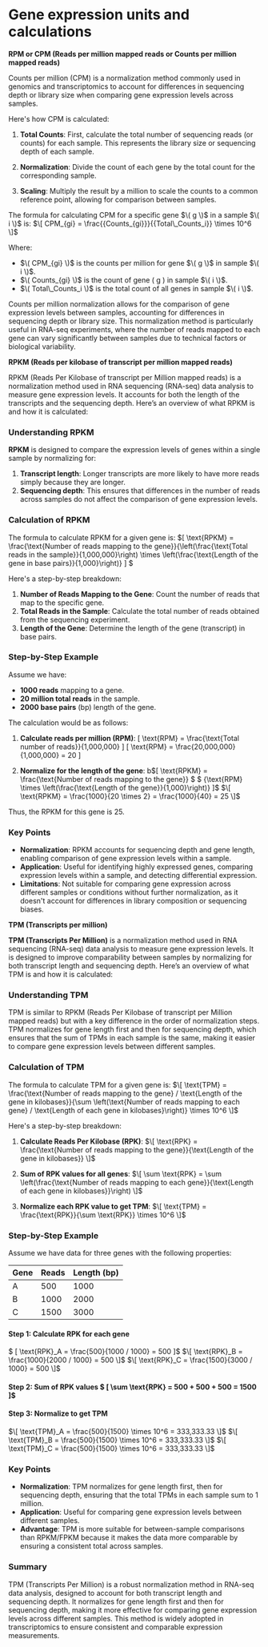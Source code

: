 # Gene expression units and calculations


**RPM or CPM (Reads per million mapped reads or Counts per million mapped reads)**

Counts per million (CPM) is a normalization method commonly used in genomics and transcriptomics to account for differences in sequencing depth or library size when comparing gene expression levels across samples.

Here's how CPM is calculated:

1. **Total Counts**: First, calculate the total number of sequencing reads (or counts) for each sample. This represents the library size or sequencing depth of each sample.

2. **Normalization**: Divide the count of each gene by the total count for the corresponding sample.

3. **Scaling**: Multiply the result by a million to scale the counts to a common reference point, allowing for comparison between samples.

The formula for calculating CPM for a specific gene $\( g \)$ in a sample $\( i \)$ is:  $\[ CPM_{gi} = \frac{{Counts_{gi}}}{{Total\_Counts_i}} \times 10^6 \]$
                               

Where:
- $\( CPM_{gi} \)$ is the counts per million for gene $\( g \)$ in sample $\( i \)$.
- $\( Counts_{gi} \)$ is the count of gene \( g \) in sample $\( i \)$.
- $\( Total\_Counts_i \)$ is the total count of all genes in sample $\( i \)$.

Counts per million normalization allows for the comparison of gene expression levels between samples, accounting for differences in sequencing depth or library size. This normalization method is particularly useful in RNA-seq experiments, where the number of reads mapped to each gene can vary significantly between samples due to technical factors or biological variability.


**RPKM (Reads per kilobase of transcript per million mapped reads)**

RPKM (Reads Per Kilobase of transcript per Million mapped reads) is a normalization method used in RNA sequencing (RNA-seq) data analysis to measure gene expression levels. It accounts for both the length of the transcripts and the sequencing depth. Here’s an overview of what RPKM is and how it is calculated:

### Understanding RPKM

**RPKM** is designed to compare the expression levels of genes within a single sample by normalizing for:
1. **Transcript length**: Longer transcripts are more likely to have more reads simply because they are longer.
2. **Sequencing depth**: This ensures that differences in the number of reads across samples do not affect the comparison of gene expression levels.

### Calculation of RPKM

The formula to calculate RPKM for a given gene is: $\[ \text{RPKM} = \frac{\text{Number of reads mapping to the gene}}{\left(\frac{\text{Total reads in the sample}}{1,000,000}\right) \times \left(\frac{\text{Length of the gene in base pairs}}{1,000}\right)} \] $

Here's a step-by-step breakdown:

1. **Number of Reads Mapping to the Gene**: Count the number of reads that map to the specific gene.
2. **Total Reads in the Sample**: Calculate the total number of reads obtained from the sequencing experiment.
3. **Length of the Gene**: Determine the length of the gene (transcript) in base pairs.

### Step-by-Step Example

Assume we have:
- **1000 reads** mapping to a gene.
- **20 million total reads** in the sample.
- **2000 base pairs** (bp) length of the gene.

The calculation would be as follows:

1. **Calculate reads per million (RPM)**:
   \[ \text{RPM} = \frac{\text{Total number of reads}}{1,000,000} \]
   \[ \text{RPM} = \frac{20,000,000}{1,000,000} = 20 \]

2. **Normalize for the length of the gene**: b$\[ \text{RPKM} = \frac{\text{Number of reads mapping to the gene}} $
   $ {\text{RPM} \times \left(\frac{\text{Length of the gene}}{1,000}\right)} \]$
   $\[ \text{RPKM} =  \frac{1000}{20 \times 2} = \frac{1000}{40} = 25 \]$

Thus, the RPKM for this gene is 25.

### Key Points

- **Normalization**: RPKM accounts for sequencing depth and gene length, enabling comparison of gene expression levels within a sample.
- **Application**: Useful for identifying highly expressed genes, comparing expression levels within a sample, and detecting differential expression.
- **Limitations**: Not suitable for comparing gene expression across different samples or conditions without further normalization, as it doesn't account for differences in library composition or sequencing biases.


**TPM (Transcripts per million)**


**TPM (Transcripts Per Million)** is a normalization method used in RNA sequencing (RNA-seq) data analysis to measure gene expression levels. It is designed to improve comparability between samples by normalizing for both transcript length and sequencing depth. Here’s an overview of what TPM is and how it is calculated:

### Understanding TPM

TPM is similar to RPKM (Reads Per Kilobase of transcript per Million mapped reads) but with a key difference in the order of normalization steps. TPM normalizes for gene length first and then for sequencing depth, which ensures that the sum of TPMs in each sample is the same, making it easier to compare gene expression levels between different samples.

### Calculation of TPM

The formula to calculate TPM for a given gene is: $\[ \text{TPM} = \frac{\text{Number of reads mapping to the gene} / \text{Length of the gene in kilobases}}{\sum \left(\text{Number of reads mapping to each gene} / \text{Length of each gene in kilobases}\right)} \times 10^6 \]$

Here's a step-by-step breakdown:

1. **Calculate Reads Per Kilobase (RPK)**: $\[ \text{RPK} = \frac{\text{Number of reads mapping to the gene}}{\text{Length of the gene in kilobases}} \]$

2. **Sum of RPK values for all genes**: $\[ \sum \text{RPK} = \sum \left(\frac{\text{Number of reads mapping to each gene}}{\text{Length of each gene in kilobases}}\right) \]$

3. **Normalize each RPK value to get TPM**: $\[ \text{TPM} = \frac{\text{RPK}}{\sum \text{RPK}} \times 10^6 \]$

### Step-by-Step Example

Assume we have data for three genes with the following properties:

| Gene | Reads | Length (bp) |
|------|-------|-------------|
| A    | 500   | 1000        |
| B    | 1000  | 2000        |
| C    | 1500  | 3000        |

#### Step 1: Calculate RPK for each gene

 $ \[ \text{RPK}_A = \frac{500}{1000 / 1000} = 500 \]$
$\[ \text{RPK}_B = \frac{1000}{2000 / 1000} = 500 \]$
$\[ \text{RPK}_C = \frac{1500}{3000 / 1000} = 500 \]$

#### Step 2: Sum of RPK values $ \[ \sum \text{RPK} = 500 + 500 + 500 = 1500 \]$ 

#### Step 3: Normalize to get TPM

$\[ \text{TPM}_A = \frac{500}{1500} \times 10^6 = 333,333.33 \]$
$\[ \text{TPM}_B = \frac{500}{1500} \times 10^6 = 333,333.33 \]$
$\[ \text{TPM}_C = \frac{500}{1500} \times 10^6 = 333,333.33 \]$

### Key Points

- **Normalization**: TPM normalizes for gene length first, then for sequencing depth, ensuring that the total TPMs in each sample sum to 1 million.
- **Application**: Useful for comparing gene expression levels between different samples.
- **Advantage**: TPM is more suitable for between-sample comparisons than RPKM/FPKM because it makes the data more comparable by ensuring a consistent total across samples.

### Summary

TPM (Transcripts Per Million) is a robust normalization method in RNA-seq data analysis, designed to account for both transcript length and sequencing depth. It normalizes for gene length first and then for sequencing depth, making it more effective for comparing gene expression levels across different samples. This method is widely adopted in transcriptomics to ensure consistent and comparable expression measurements.

